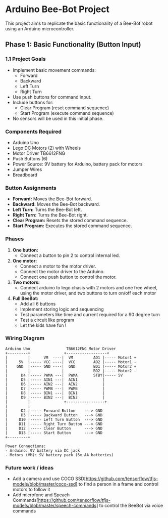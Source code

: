 # Arduino Bee-Bot Project

This project aims to replicate the basic functionality of a Bee-Bot robot using an Arduino microcontroller.

## Phase 1: Basic Functionality (Button Input)

### 1.1 Project Goals

* Implement basic movement commands:
    * Forward
    * Backward
    * Left Turn
    * Right Turn
* Use push buttons for command input.
* Include buttons for:
    * Clear Program (reset command sequence)
    * Start Program (execute command sequence)
* No sensors will be used in this initial phase.

### Components Required

* Arduino Uno
* Lego DC Motors (2) with Wheels
* Motor Driver TB6612FNG
* Push Buttons (6)
* Power Source: 9V battery for Arduino, battery pack for motors
* Jumper Wires
* Breadboard

### Button Assignments

* **Forward:** Moves the Bee-Bot forward.
* **Backward:** Moves the Bee-Bot backward.
* **Left Turn:** Turns the Bee-Bot left.
* **Right Turn:** Turns the Bee-Bot right.
* **Clear Program:** Resets the stored command sequence.
* **Start Program:** Executes the stored command sequence.

### Phases

1.  **One button:**
    * Connect a button to pin 2 to control internal led.
2.  **One motor:**
    * Connect a motor to the motor driver.
    * Connect the motor driver to the Arduino.
    * Connect one push button to control the motor.
3.  **Two motors:**
    * Connect arduino to lego chasis with 2 motors and one free wheel, using the motor driver, and two buttons to turn on/off each motor
4.  **Full BeeBot:**
    * Add all 6 buttons
    * Implement storing logic and sequencing
    * Test parameters like time and current required for a 90 degree turn
    * Test a circuit like program
    * Let the kids have fun !

### Wiring Diagram

```
Arduino Uno                TB6612FNG Motor Driver
+---------+               +------------------+
|         |      VM  ----|  VM         AO1 |----- Motor1 +
|     5V  |----- VCC ----|  VCC        AO2 |----- Motor1 -
|    GND  |----- GND ----|  GND        BO1 |----- Motor2 +
|         |              |             BO2 |----- Motor2 -
|      D4 |----- PWMA ---|  PWMA       STBY|----- 5V
|      D5 |----- AIN1 ---|  AIN1           |
|      D6 |----- AIN2 ---|  AIN2           |
|      D7 |----- PWMB ---|  PWMB           |
|      D8 |----- BIN1 ---|  BIN1           |
|      D9 |----- BIN2 ---|  BIN2           |
|         |               +-----------------+
|         |
|      D2 |----- Forward Button    ---> GND
|      D3 |----- Backward Button   ---> GND
|     D10 |----- Left Turn Button  ---> GND
|     D11 |----- Right Turn Button ---> GND
|     D12 |----- Clear Button      ---> GND
|     D13 |----- Start Button      ---> GND
+---------+

Power Connections:
- Arduino: 9V battery via DC jack
- Motors (VM): 9V battery pack (6x AA batteries)

```

### Future work / ideas

* Add a camera and use COCO SSD[https://github.com/tensorflow/tfjs-models/blob/master/coco-ssd] to find a person in a frame and control motors to follow it
* Add microfone and Speach Commands[https://github.com/tensorflow/tfjs-models/blob/master/speech-commands] to control the BeeBot via voice commands